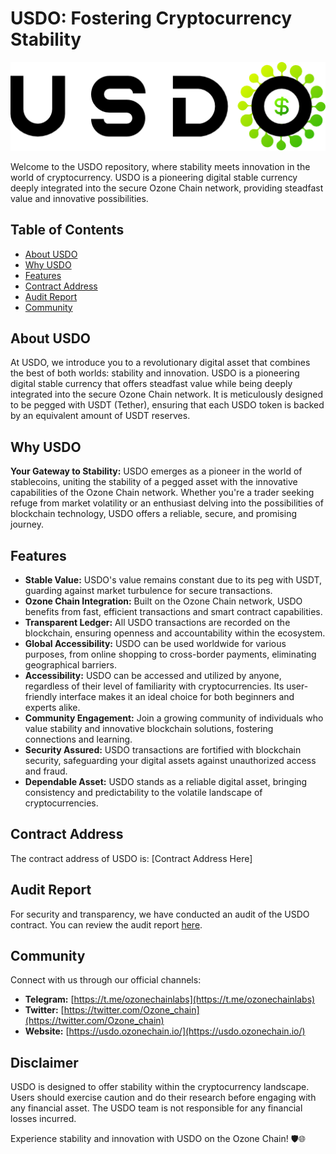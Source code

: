 # USDO: Fostering Cryptocurrency Stability

![USDO Logo](/logo.png)

Welcome to the USDO repository, where stability meets innovation in the world of cryptocurrency. USDO is a pioneering digital stable currency deeply integrated into the secure Ozone Chain network, providing steadfast value and innovative possibilities.

## Table of Contents

- [About USDO](#about-usdo)
- [Why USDO](#why-usdo)
- [Features](#features)
- [Contract Address](#contract-address)
- [Audit Report](#audit-report)
- [Community](#community)

## About USDO

At USDO, we introduce you to a revolutionary digital asset that combines the best of both worlds: stability and innovation. USDO is a pioneering digital stable currency that offers steadfast value while being deeply integrated into the secure Ozone Chain network. It is meticulously designed to be pegged with USDT (Tether), ensuring that each USDO token is backed by an equivalent amount of USDT reserves.

## Why USDO

**Your Gateway to Stability:** USDO emerges as a pioneer in the world of stablecoins, uniting the stability of a pegged asset with the innovative capabilities of the Ozone Chain network. Whether you're a trader seeking refuge from market volatility or an enthusiast delving into the possibilities of blockchain technology, USDO offers a reliable, secure, and promising journey.

## Features

- **Stable Value:** USDO's value remains constant due to its peg with USDT, guarding against market turbulence for secure transactions.
- **Ozone Chain Integration:** Built on the Ozone Chain network, USDO benefits from fast, efficient transactions and smart contract capabilities.
- **Transparent Ledger:** All USDO transactions are recorded on the blockchain, ensuring openness and accountability within the ecosystem.
- **Global Accessibility:** USDO can be used worldwide for various purposes, from online shopping to cross-border payments, eliminating geographical barriers.
- **Accessibility:** USDO can be accessed and utilized by anyone, regardless of their level of familiarity with cryptocurrencies. Its user-friendly interface makes it an ideal choice for both beginners and experts alike.
- **Community Engagement:** Join a growing community of individuals who value stability and innovative blockchain solutions, fostering connections and learning.
- **Security Assured:** USDO transactions are fortified with blockchain security, safeguarding your digital assets against unauthorized access and fraud.
- **Dependable Asset:** USDO stands as a reliable digital asset, bringing consistency and predictability to the volatile landscape of cryptocurrencies.

## Contract Address

The contract address of USDO is: [Contract Address Here]

## Audit Report

For security and transparency, we have conducted an audit of the USDO contract. You can review the audit report [here](https://auditreportlink).

## Community

Connect with us through our official channels:

- **Telegram:** [https://t.me/ozonechainlabs](https://t.me/ozonechainlabs)
- **Twitter:** [https://twitter.com/Ozone_chain](https://twitter.com/Ozone_chain)
- **Website:** [https://usdo.ozonechain.io/](https://usdo.ozonechain.io/)


## Disclaimer

USDO is designed to offer stability within the cryptocurrency landscape. Users should exercise caution and do their research before engaging with any financial asset. The USDO team is not responsible for any financial losses incurred.

Experience stability and innovation with USDO on the Ozone Chain! 🛡️🌐
